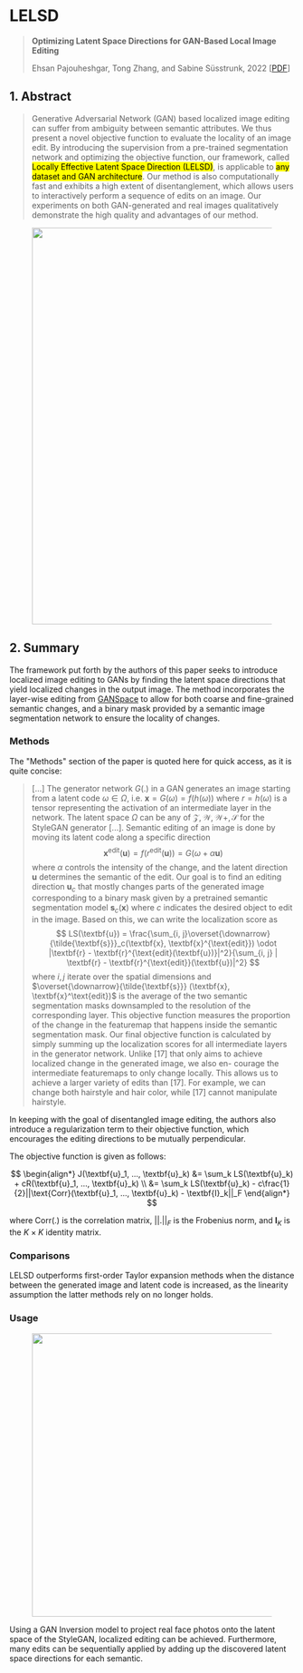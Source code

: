 # LELSD

> **Optimizing Latent Space Directions for GAN-Based Local Image Editing**
> 
> Ehsan Pajouheshgar, Tong Zhang, and Sabine Süsstrunk, 2022 
> [<a href="data/papers/LELSD.pdf">PDF</a>]

## 1. Abstract

> Generative Adversarial Network (GAN) based localized image editing can suffer from ambiguity between semantic attributes. We thus present a novel objective function to evaluate the locality of an image edit. By introducing the supervision from a pre-trained segmentation network and optimizing the objective function, our framework, called <mark>Locally Effective Latent Space Direction (LELSD)</mark>, is applicable to <mark>any dataset and GAN architecture</mark>. Our method is also computationally fast and exhibits a high extent of disentanglement, which allows users to interactively perform a sequence of edits on an image. Our experiments on both GAN-generated and real images qualitatively demonstrate the high quality and advantages of our method.


<figure>
    <img src="data/imgs/lelsd.png" width="700px">
</figure>

## 2. Summary

The framework put forth by the authors of this paper seeks to introduce localized image editing to GANs by finding the latent space directions that yield localized changes in the output image. The method incorporates the layer-wise editing from [GANSpace](/web/lit/ganspace.md#editing-the-output) to allow for both coarse and fine-grained semantic changes, and a binary mask provided by a semantic image segmentation network to ensure the locality of changes.

### Methods

The "Methods" section of the paper is quoted here for quick access, as it is quite concise:

> [...] The generator network $G(.)$ in a GAN generates an image starting from a latent code $\omega \in \Omega$, i.e. $\textbf{x} = G(\omega) = f(h(\omega))$ where $r = h(\omega)$ is a tensor representing the activation of an intermediate layer in the network. The latent space $\Omega$ can be any of $\mathcal{Z}, \mathcal{W}, \mathcal{W}+, \mathcal{S}$ for the StyleGAN generator [...]. Semantic editing of an image is done by moving its latent code along a specific direction
> $$\textbf{x}^\text{edit}(\textbf{u}) = f(r^\text{edit}(\textbf{u})) = G(\omega + \alpha\textbf{u})$$
> where $\alpha$ controls the intensity of the change, and the latent direction $\textbf{u}$ determines the semantic of the edit.
> Our goal is to find an editing direction $\textbf{u}_c$ that mostly changes parts of the generated image corresponding to a binary mask given by a pretrained semantic segmentation model $\textbf{s}_c(\textbf{x})$ where $c$ indicates the desired object to edit in the image. Based on this, we can write the localization score as
> $$
LS(\textbf{u}) = \frac{\sum_{i, j}\overset{\downarrow}{\tilde{\textbf{s}}}_c(\textbf{x}, \textbf{x}^{\text{edit}}) \odot |\textbf{r} - \textbf{r}^{\text{edit}(\textbf{u})}|^2}{\sum_{i, j} | \textbf{r} - \textbf{r}^{\text{edit}}(\textbf{u})|^2} $$
> where $i, j$ iterate over the spatial dimensions and $\overset{\downarrow}{\tilde{\textbf{s}}} (\textbf{x}, \textbf{x}^\text{edit})$ is the average of the two semantic segmentation masks downsampled to the resolution of the corresponding layer. This objective function measures the proportion of the change in the featuremap that happens inside the semantic segmentation mask. Our final objective function is calculated by simply summing up the localization scores for all intermediate layers in the generator network. Unlike [17] that only aims to achieve localized change in the generated image, we also en- courage the intermediate featuremaps to only change locally. This allows us to achieve a larger variety of edits than [17]. For example, we can change both hairstyle and hair color, while [17] cannot manipulate hairstyle.

In keeping with the goal of disentangled image editing, the authors also introduce a regularization term to their objective function, which encourages the editing directions to be mutually perpendicular.

The objective function is given as follows:

$$
\begin{align*}
J(\textbf{u}_1, ..., \textbf{u}_k) &= \sum_k LS(\textbf{u}_k) + cR(\textbf{u}_1, ..., \textbf{u}_k) \\
&= \sum_k LS(\textbf{u}_k) - c\frac{1}{2}||\text{Corr}(\textbf{u}_1, ..., \textbf{u}_k) - \textbf{I}_k||_F
\end{align*}
$$

where $\text{Corr}(.)$ is the correlation matrix, $||.||_F$ is the Frobenius norm, and $\textbf{I}_K$ is the $K\times K$ identity matrix.

### Comparisons

LELSD outperforms first-order Taylor expansion methods when the distance between the generated image and latent code is increased, as the linearity assumption the latter methods rely on no longer holds.

### Usage

<figure>
    <img src="data/imgs/lelsd_edits.png" width="500px">
</figure>

Using a GAN Inversion model to project real face photos onto the latent space of the StyleGAN, localized editing can be achieved. Furthermore, many edits can be sequentially applied by adding up the discovered latent space directions for each semantic.
